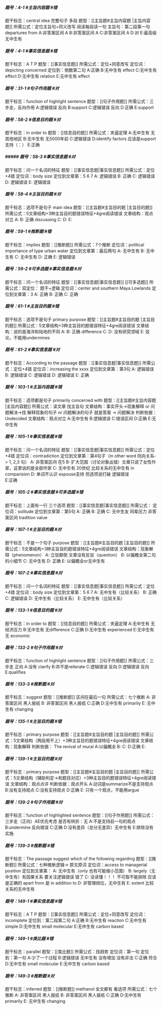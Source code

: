 ##### 题号：4-1 #主旨内容题 #错
题干标志：central idea  完整句子 多段
题型：[[主旨题#主旨内容题 |主旨内容题]] 
所需公式：定位主旨句+同义改写 阅读每段读一句
主旨句：第二段第一句 departures from
A:非答案区间 A
B:非答案区间 A
C:非答案区间 A
D:对
E:最高级无中生有

##### 题号：4-1 #事实信息题  #错
题干标志：A  T P 
题型：[[事实信息题]]
所需公式：定位+同意改写
定位词：depicting concerned
定位到：倒数第二句
A:正确
B:无中生有 effect
C:无中生有 effect
D:无中生有 relation
E:无中生有 effect
##### 题号：31-1 #句子作用题  #对
题干标志：function of highlight sentence
题型：[[句子作用题]]
所需公式：三步走，反向作用
A:逻辑错误 反向
B:support
C:逻辑错误 反向
D:正确
E:support
##### 题号：58-2 #信息目的题 #对
题干标志：in order to
题型：[[信息目的题]]
所需公式：夹逼定理
A:无中生有 无其他地区
B:无中生有 无5000年前
C:逻辑错误
D:identify factors 应该是support 支持（：）
E:正确
##### ##### 题号：58-3 #事实信息题  #对
题干标志：问一个名词的特征
题型：[[事实信息题|事实信息题]]
所需公式：定位+4错
定位词：body size
定位到文章第：5 6 7
A: 逻辑错误
B: 正确
C: 逻辑错误
D: 逻辑错误
E: 逻辑错误
##### 题号：58-4 #主旨目的题  #对
题干标志：选项不是句子 main idea
题型：[[主旨题#主旨目的题 |主旨目的题]] 
所需公式：5文章结构+3种主旨目的题错误特征+4gre阅读错误
文章结构：观点对立
A:
B: 正确 discussing
C:
D: 
E: 

##### 题号：59-1 #推断题  #错
题干标志：implies
题型：[[推断题]]
所需公式：7个推断
定位词：political importance of type urban water
定位到文章第：最后两句
A: 无中生有
B: 无中生有
C: 无中生有
D: 正确
E: 逻辑错误

##### 题号：59-2 #可多选题 #事实信息题  #对
题干标志：问一个名词的特征
题型：[[事实信息题|事实信息题]]     [[可多选题]]
所需公式：双定位： 题干+逻辑
定位词：center and southern Maya Lowlands 
定位到文章第：3
A: 正确
B: 正确
C: 正确
##### 题号：61-1 #主旨目的题  #错
题干标志：选项不是句子 primary purpose
题型：[[主旨题#主旨目的题 |主旨目的题]] 
所需公式：5文章结构+3种主旨目的题错误特征+4gre阅读错误
文章结构：说的是海洋和陆地的不同
A:
B: 正确 difference
C:
D: 没有研究领域
E: 驳论，不能用undermines 
##### 题号：61-2 #事实信息题  #对
题干标志：According to the passage
题型：[[事实信息题|事实信息题]]
所需公式：定位+4错
定位词：increasing the xxxx
定位到文章第：第3句 
A: 逻辑错误
B: 逻辑错误
C: 逻辑错误
D: 逻辑错误
E: 正确
##### 题号：103-1 #主旨内容题 #错
题干标志：选项都是句子 primarily concerned with
题型：[[主旨题#主旨内容题 |主旨内容题]] 
所需公式：读文章 找主旨句
文章结构：事实开头->现象解释 or 问题解决->找 解释现象的句子 or 问题解决的句子 就是答案 -> 问题解决
判断依据：Undecided
文章结构：观点对立
A:无中生有
B:逻辑错误
C:错误区间
D:正确
E:无中生有

##### 题号：105-1 #事实信息题  #错
题干标志：问一个名词的特征
题型：[[事实信息题|事实信息题]]
所需公式：定位+4错
定位词：contradiction
定位到文章第：第4句子（in other word 同向关系-> 1, 2,3 句）
A: 非答案区间 在5
B: 扩大范围（讨论对象出错）文章只说了女性作家，这里说的是全部作家
C: 无中生有 20世纪 比较关系的无中生有 in comparision 
D: 单词不认识 espouse支持 但选项说打破 逻辑错误  
E:正确
##### 题号：105-2 #事实信息题 #可多选题 #错
题干标志：上面有一行 三个选项
题型：[[事实信息题|事实信息题]]
所需公式：
定位词：solitude
定位到文章第：第5句
A: 正确
B: 正确
C: 无中生友 同辈压力 非答案区间 tradition value

##### 题号：107-1 #主旨目的题  #对
题干标志：不是一个句子 purpose
题型：[[主旨题#主旨目的题 |主旨目的题]] 
所需公式：5文章结构+3种主旨目的题错误特征+4gre阅读错误
文章结构：现象解释（phenomenon）
A:  立驳颠倒 文章没有反驳（question）
B: 以偏概全第二句的小细节
C: 无中生有
D: 正确
E: 以偏概全or无中生有

##### 题号：107-2 #事实信息题  #对
题干标志：问一个名词的特征
题型：[[事实信息题|事实信息题]]
所需公式：定位+4错
定位词：body size
定位到文章第：5 6 7
A: 无中生有（比较关系）
B: 正确
C: 逻辑错误
D: 无中生有（比较关系）
E: 无中生有（比较关系）
##### 题号：133-1 #信息目的题 #对
题干标志：in order to
题型：[[信息目的题]]
所需公式：夹逼定理
A:无中生有 无经济压力
B:无中生有 无difference
C:正确
D:无中生有 experienced
E:无中生有 无 economic
##### 题号：133-2 #句子作用题  #对
题干标志：function of highlight sentence
题型：[[句子作用题]]
所需公式：三步走 正向
A:没有 clarify
B:并不是reiterate
C:逻辑错误 反向
D:逻辑错误 反向
E:qualifies
##### 题号：133-3 #推断题  #对
题干标志：suggest
题型：[[推断题]]
区间在最后一句
所需公式：七个推断
A: 非答案区间 黑人报纸
B: 非答案区间 黑人报纸
C:正确
D:无中生有 primarily
E: 无中生有 changing
##### 题号：135-1 #主旨目的题 #错
题干标志：primary purpose
题型：[[主旨题#主旨目的题 |主旨目的题]] 
所需公式：5文章结构（两段用不上）+3种主旨目的题错误特征+4gre阅读错误
文章结构：现象解释
判断依据： The revival of mural 
A:以偏概全
B:
C:
D:正确
E:

##### 题号：139-1 #主旨目的题 #对
题干标志：primary purpose
题型：[[主旨题#主旨目的题 |主旨目的题]] 
所需公式：5文章结构（辅助判定->和题目对应）+3种主旨目的题错误特征+4gre阅读错误
文章结构：观点点评
判断依据：观点开头
A:动词是summarize不是支持观点
B:没有支持观点
C:没有支持观点
D:正确
E: 只有一个观点，不能用argue
##### 题号：139-2 #句子作用题  #对
题干标志：function of highlighted sentence 
题型：[[句子作用题]] 
所需公式：三步走（正向）AE优先考虑
是否有转折：无
A:不是支持前一句的观点
B:undermine 反向错误
C:正确
D:没有差异（总分无差异）无中生有
E:排除没有实施
##### 题号：139-3 #推断题   #错
题干标志：The passage suggest which of the following regarding 
题型：[[推断题]]
所需公式：七种推断逻辑-> 原文原词 
定位词：access to managerial position
定位到文章第：
A: 无中生有（only 也有可能缩小范围）
B: largely（无中生有）有因果关系 要关注逻辑错误 错了
C: 没读懂！！！ 不可取不能排除 应该是正确的 apart from 是 in addition to 
D: 非管理岗位，无中生有
E: extent 比较关系的无中生有
##### 题号：149-1 #事实信息题  #错
题干标志：A  T P 
题型：[[事实信息题]]
所需公式：定位+同意改写
定位词：incomplete
定位到：第二段第二句
A:正确
B:无中生有 reaction
C:无中生有 simple
D:无中生有 small molecular
E:无中生有 carbon based

##### 题号：149-1 #类比题 #错
题干标志：parallel
题型：[[类比题]]
所需公式：找趋势
定位词：第一句
定位到：第一句
A:少了一个过程
B:逻辑错误 无中生有 没有增加 没有非法
C:正确 符合
D:无中生有 small molecular
E:无中生有 carbon based

##### 题号：149-3 #推断题  #对
题干标志：inferred
题型：[[推断题]]
methanol 全文都有 看选项
所需公式：七个推断
A: 非答案区间 黑人报纸
B: 非答案区间 黑人报纸
C:正确
D:无中生有 primarily
E: 无中生有 changing